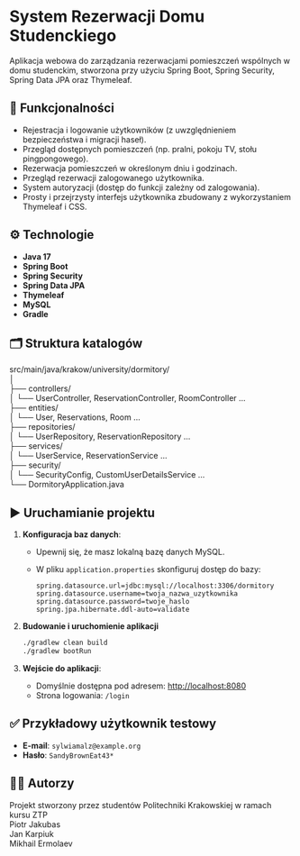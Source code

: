 # System Rezerwacji Domu Studenckiego

Aplikacja webowa do zarządzania rezerwacjami pomieszczeń wspólnych w domu studenckim, stworzona przy użyciu Spring Boot, Spring Security, Spring Data JPA oraz Thymeleaf.

## 📌 Funkcjonalności

- Rejestracja i logowanie użytkowników (z uwzględnieniem bezpieczeństwa i migracji haseł).
- Przegląd dostępnych pomieszczeń (np. pralni, pokoju TV, stołu pingpongowego).
- Rezerwacja pomieszczeń w określonym dniu i godzinach.
- Przegląd rezerwacji zalogowanego użytkownika.
- System autoryzacji (dostęp do funkcji zależny od zalogowania).
- Prosty i przejrzysty interfejs użytkownika zbudowany z wykorzystaniem Thymeleaf i CSS.

## ⚙️ Technologie

- **Java 17**
- **Spring Boot**
- **Spring Security**
- **Spring Data JPA**
- **Thymeleaf**
- **MySQL**
- **Gradle**

## 🗂 Struktura katalogów
src/main/java/krakow/university/dormitory/<br />
│<br />
├── controllers/<br />
│ └── UserController, ReservationController, RoomController ...<br />
├── entities/<br />
│ └── User, Reservations, Room ...<br />
├── repositories/<br />
│ └── UserRepository, ReservationRepository ...<br />
├── services/<br />
│ └── UserService, ReservationService ...<br />
├── security/<br />
│ └── SecurityConfig, CustomUserDetailsService ...<br />
└── DormitoryApplication.java<br />

## ▶️ Uruchamianie projektu

1. **Konfiguracja baz danych**:
    - Upewnij się, że masz lokalną bazę danych MySQL.
    - W pliku `application.properties` skonfiguruj dostęp do bazy:

      ```properties
      spring.datasource.url=jdbc:mysql://localhost:3306/dormitory
      spring.datasource.username=twoja_nazwa_uzytkownika
      spring.datasource.password=twoje_haslo
      spring.jpa.hibernate.ddl-auto=validate
      ```

2. **Budowanie i uruchomienie aplikacji**
    ```bash
    ./gradlew clean build  
    ./gradlew bootRun
    ```

3. **Wejście do aplikacji**:
    - Domyślnie dostępna pod adresem: [http://localhost:8080](http://localhost:8080)
    - Strona logowania: `/login`

## ✅ Przykładowy użytkownik testowy

- **E-mail**: `sylwiamalz@example.org`  
- **Hasło**: `SandyBrownEat43*`

## 🧑‍💻 Autorzy

Projekt stworzony przez studentów Politechniki Krakowskiej w ramach kursu ZTP<br />
Piotr Jakubas<br />
Jan Karpiuk<br />
Mikhail Ermolaev<br />

